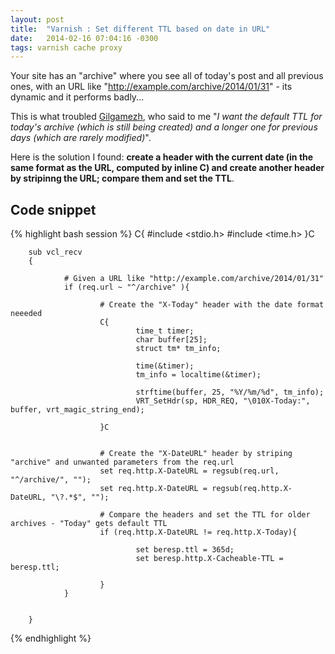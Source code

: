 ```yaml
---
layout: post
title:  "Varnish : Set different TTL based on date in URL"
date:   2014-02-16 07:04:16 -0300
tags: varnish cache proxy 
---
```


Your site has an "archive" where you see all of today's post and all previous ones, with an URL like "http://example.com/archive/2014/01/31" - its dynamic and it performs badly...

This is what troubled [Gilgamezh](https://twitter.com/Gilgamezh), who said to me "*I want the default TTL for today's archive (which is still being created) and a longer one for previous days (which are rarely modified)*".

Here is the solution I found: **create a header with the current date (in the same format as the URL, computed by inline C) and create another header by stripinng the URL; compare them and set the TTL**.

Code snippet
------------

{% highlight bash session %}
        C{
        #include <stdio.h>
        #include <time.h>
        }C
        
        sub vcl_recv
        {
        
                # Given a URL like "http://example.com/archive/2014/01/31"
                if (req.url ~ "^/archive" ){
        
                        # Create the "X-Today" header with the date format neeeded
                        C{
                                time_t timer;
                                char buffer[25];
                                struct tm* tm_info;
        
                                time(&timer);
                                tm_info = localtime(&timer);
        
                                strftime(buffer, 25, "%Y/%m/%d", tm_info);
                                VRT_SetHdr(sp, HDR_REQ, "\010X-Today:", buffer, vrt_magic_string_end);
        
                        }C
        
                        
                        # Create the "X-DateURL" header by striping "archive" and unwanted parameters from the req.url
                        set req.http.X-DateURL = regsub(req.url, "^/archive/", "");
                        set req.http.X-DateURL = regsub(req.http.X-DateURL, "\?.*$", "");
        
                        # Compare the headers and set the TTL for older archives - "Today" gets default TTL
                        if (req.http.X-DateURL != req.http.X-Today){
        
                                set beresp.ttl = 365d;
                                set beresp.http.X-Cacheable-TTL = beresp.ttl;
        
                        }
                }
        
        
        }
{% endhighlight %}



